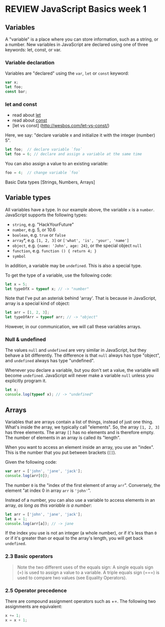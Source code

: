 # REVIEW JavaScript Basics week 1

## Variables

A "variable" is a place where you can store information, such as a string, or a number. New variables in JavaScript are declared using one of three keywords: let, const, or var.

### Variable declaration

Variables are "declared" using the `var`, `let` or `const` keyword:

```js
var x;
let foo;
const bar;
```

### let and const
- read about [let](https://developer.mozilla.org/en-US/docs/Web/JavaScript/Reference/Statements/let)
- read about [const](https://developer.mozilla.org/nl/docs/Web/JavaScript/Reference/Statements/const)
- [let vs const] (http://wesbos.com/let-vs-const/) 

Here, we say: "declare variable x and initialize it with the integer (number) 5".

```js
let foo;  // declare variable `foo`
let foo = 6; // declare and assign a variable at the same time
```

You can also assign a value to an existing variable:
```js
foo = 4;  // change variable `foo`

```


Basic Data types [Strings, Numbers, Arrays]

## Variable types

All variables have a type. In our example above, the variable `x` is a `number`. JavaScript supports the following types:

* `string`, e.g. "HackYourFuture"
* `number`, e.g. 5, or 10.6
* `boolean`, e.g. `true` or `false`
* `array`\*, e.g. `[1, 2, 3]` or `['what', 'is', 'your', 'name']`
* `object`, e.g. `{name: 'John', age: 24}`, or the special object `null`
* `function`, e.g. `function () { return 4; }`
* `symbol`

In addition, a variable may be `undefined`. This is also a special type.

To get the type of a variable, use the following code:

```js
let x = 5;
let typeOfX = typeof x; // -> "number"
```

Note that I've put an asterisk behind 'array'. That is because in JavaScript, array is a special kind of object:

```js
let arr = [1, 2, 3];
let typeOfArr = typeof arr; // -> "object"
```

However, in our communication, we will call these variables arrays.

### Null & undefined

The values `null` and `undefined` are very similar in JavaScript, but they behave a bit differently. The difference is that `null` always has type "object", and `undefined` always has type "undefined".

Whenever you declare a variable, but you don't set a value, the variable will become `undefined`. JavaScript will never make a variable `null` unless you explicitly program it.

```js
let x;
console.log(typeof x); // -> "undefined"
```


## Arrays

Variables that are arrays contain a list of things, instead of just one thing. What's inside the array, we typically call "elements". So, the array `[1, 2, 3]` has three elements. The array `[]` has no elements and is therefore empty. The number of elements in an array is called its "length".

When you want to access an element inside an array, you use an "index". This is the number that you put between brackets (`[]`).

Given the following code:

```js
var arr = ['john', 'jane', 'jack'];
console.log(arr[0]);
```

The number `0` is the "index of the first element of array `arr`". Conversely, the element "at index 0 in array `arr` is `'john'`".

Instead of a number, you can also use a variable to access elements in an array, *as long as this variable is a number*:

```js
let arr = ['john', 'jane', 'jack'];
let a = 1;
console.log(arr[a]); // -> jane
```

If the index you use is not an integer (a whole number), or if it's less than `0` or if it's greater than or equal to the array's length, you will get back `undefined`.


### 2.3 Basic operators

>Note the two different uses of the equals sign:
A single equals sign (=) is used to assign a value to a variable.
A triple equals sign (===) is used to compare two values (see Equality Operators).

### 2.5 Operator precedence

There are compound assignment operators such as +=. The following two assignments are equivalent:

```js
x += 1;
x = x + 1;
```


